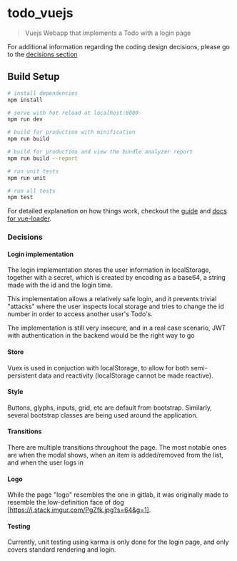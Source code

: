 # todo_vuejs

> Vuejs Webapp that implements a Todo with a login page

For additional information regarding the coding design decisions, please go to the  [decisions section](#decisions)

## Build Setup

``` bash
# install dependencies
npm install

# serve with hot reload at localhost:8080
npm run dev

# build for production with minification
npm run build

# build for production and view the bundle analyzer report
npm run build --report

# run unit tests
npm run unit

# run all tests
npm test
```

For detailed explanation on how things work, checkout the [guide](http://vuejs-templates.github.io/webpack/) and [docs for vue-loader](http://vuejs.github.io/vue-loader).

### Decisions

#### Login implementation
The login implementation stores the user information in localStorage, together with a secret, which is created by encoding as a base64, a string made with the id and the login time.

This implementation allows a relatively safe login, and it prevents trivial "attacks" where the user inspects local storage and tries to change the id number in order to access another user's Todo's.

The implementation is still very insecure, and in a real case scenario, JWT with authentication in the backend would be the right way to go

#### Store
Vuex is used in conjuction with localStorage, to allow for both semi-persistent data and reactivity (localStorage cannot be made reactive).

#### Style
Buttons, glyphs, inputs, grid, etc are default from bootstrap. Similarly, several bootstrap classes are being used around the application.

#### Transitions
There are multiple transitions throughout the page. The most notable ones are when the modal shows, when an item is added/removed from the list, and when the user logs in

#### Logo
While the page "logo" resembles the one in gitlab, it was originally made to resemble the low-definition face of dog [https://i.stack.imgur.com/PgZfk.jpg?s=64&g=1].

#### Testing
Currently, unit testing using karma is only done for the login page, and only covers standard rendering and login.

